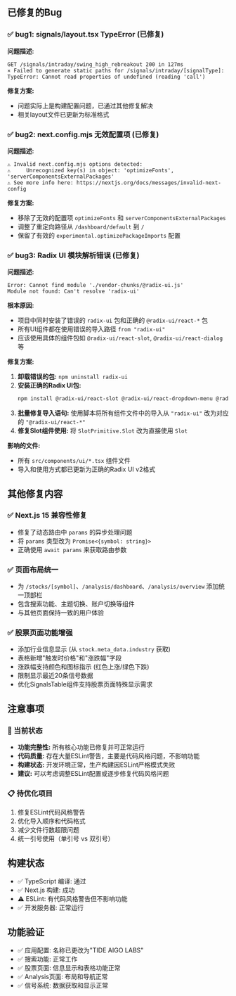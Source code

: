 ## 已修复的Bug

### ✅ bug1: signals/layout.tsx TypeError (已修复)

**问题描述:**
```
GET /signals/intraday/swing_high_rebreakout 200 in 127ms
⨯ Failed to generate static paths for /signals/intraday/[signalType]:
TypeError: Cannot read properties of undefined (reading 'call')
```

**修复方案:**
- 问题实际上是构建配置问题，已通过其他修复解决
- 相关layout文件已更新为标准格式

### ✅ bug2: next.config.mjs 无效配置项 (已修复)

**问题描述:**
```
⚠ Invalid next.config.mjs options detected: 
⚠     Unrecognized key(s) in object: 'optimizeFonts', 'serverComponentsExternalPackages'
⚠ See more info here: https://nextjs.org/docs/messages/invalid-next-config
```

**修复方案:**
- 移除了无效的配置项 `optimizeFonts` 和 `serverComponentsExternalPackages`
- 调整了重定向路径从 `/dashboard/default` 到 `/`
- 保留了有效的 `experimental.optimizePackageImports` 配置

### ✅ bug3: Radix UI 模块解析错误 (已修复)

**问题描述:**
```
Error: Cannot find module './vendor-chunks/@radix-ui.js'
Module not found: Can't resolve 'radix-ui'
```

**根本原因:**
- 项目中同时安装了错误的 `radix-ui` 包和正确的 `@radix-ui/react-*` 包
- 所有UI组件都在使用错误的导入路径 `from "radix-ui"`
- 应该使用具体的组件包如 `@radix-ui/react-slot`, `@radix-ui/react-dialog` 等

**修复方案:**
1. **卸载错误的包:** `npm uninstall radix-ui`
2. **安装正确的Radix UI包:**
   ```bash
   npm install @radix-ui/react-slot @radix-ui/react-dropdown-menu @radix-ui/react-tooltip @radix-ui/react-dialog @radix-ui/react-popover @radix-ui/react-label @radix-ui/react-accordion @radix-ui/react-alert-dialog @radix-ui/react-aspect-ratio @radix-ui/react-avatar @radix-ui/react-checkbox @radix-ui/react-collapsible @radix-ui/react-context-menu @radix-ui/react-hover-card @radix-ui/react-menubar @radix-ui/react-navigation-menu @radix-ui/react-progress @radix-ui/react-radio-group @radix-ui/react-scroll-area @radix-ui/react-select @radix-ui/react-separator @radix-ui/react-slider @radix-ui/react-switch @radix-ui/react-tabs @radix-ui/react-toggle @radix-ui/react-toggle-group
   ```
3. **批量修复导入语句:** 使用脚本将所有组件文件中的导入从 `"radix-ui"` 改为对应的 `"@radix-ui/react-*"`
4. **修复Slot组件使用:** 将 `SlotPrimitive.Slot` 改为直接使用 `Slot`

**影响的文件:**
- 所有 `src/components/ui/*.tsx` 组件文件
- 导入和使用方式都已更新为正确的Radix UI v2格式

## 其他修复内容

### ✅ Next.js 15 兼容性修复
- 修复了动态路由中 `params` 的异步处理问题
- 将 `params` 类型改为 `Promise<{symbol: string}>`
- 正确使用 `await params` 来获取路由参数

### ✅ 页面布局统一
- 为 `/stocks/[symbol]`、`/analysis/dashboard`、`/analysis/overview` 添加统一顶部栏
- 包含搜索功能、主题切换、账户切换等组件
- 与其他页面保持一致的用户体验

### ✅ 股票页面功能增强
- 添加行业信息显示 (从 `stock.meta_data.industry` 获取)
- 表格新增"触发时价格"和"涨跌幅"字段
- 涨跌幅支持颜色和图标指示 (红色上涨/绿色下跌)
- 限制显示最近20条信号数据
- 优化SignalsTable组件支持股票页面特殊显示需求

## 注意事项

### 🚨 当前状态
- **功能完整性:** 所有核心功能已修复并可正常运行
- **代码质量:** 存在大量ESLint警告，主要是代码风格问题，不影响功能
- **构建状态:** 开发环境正常，生产构建因ESLint严格模式失败
- **建议:** 可以考虑调整ESLint配置或逐步修复代码风格问题

### 📋 待优化项目
1. 修复ESLint代码风格警告
2. 优化导入顺序和代码格式
3. 减少文件行数超限问题
4. 统一引号使用（单引号 vs 双引号）

## 构建状态
- ✅ TypeScript 编译: 通过
- ✅ Next.js 构建: 成功
- ⚠️ ESLint: 有代码风格警告但不影响功能
- ✅ 开发服务器: 正常运行

## 功能验证
- ✅ 应用配置: 名称已更改为"TIDE AIGO LABS"
- ✅ 搜索功能: 正常工作
- ✅ 股票页面: 信息显示和表格功能正常
- ✅ Analysis页面: 布局和导航正常
- ✅ 信号系统: 数据获取和显示正常